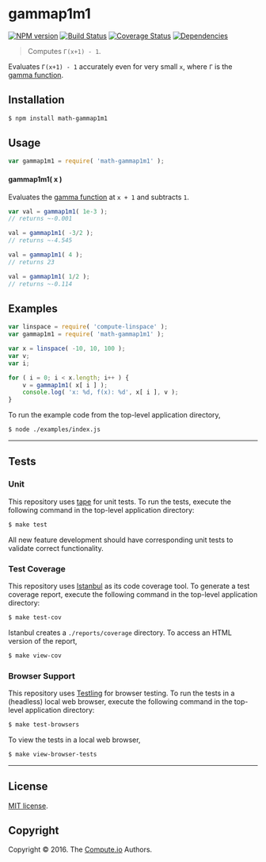 gammap1m1
===
[![NPM version][npm-image]][npm-url] [![Build Status][build-image]][build-url] [![Coverage Status][coverage-image]][coverage-url] [![Dependencies][dependencies-image]][dependencies-url]

> Computes `Γ(x+1) - 1`.

Evaluates `Γ(x+1) - 1` accurately even for very small `x`, where `Γ` is the
[gamma function][gamma-function].


## Installation

``` bash
$ npm install math-gammap1m1
```


## Usage

``` javascript
var gammap1m1 = require( 'math-gammap1m1' );
```


#### gammap1m1( x )

Evaluates the [gamma function][gamma-function] at `x + 1` and subtracts `1`.

``` javascript
var val = gammap1m1( 1e-3 );
// returns ~-0.001

val = gammap1m1( -3/2 );
// returns ~-4.545

val = gammap1m1( 4 );
// returns 23

val = gammap1m1( 1/2 );
// returns ~-0.114

```


## Examples

``` javascript
var linspace = require( 'compute-linspace' );
var gammap1m1 = require( 'math-gammap1m1' );

var x = linspace( -10, 10, 100 );
var v;
var i;

for ( i = 0; i < x.length; i++ ) {
	v = gammap1m1( x[ i ] );
	console.log( 'x: %d, f(x): %d', x[ i ], v );
}
```

To run the example code from the top-level application directory,

``` bash
$ node ./examples/index.js
```


---
## Tests

### Unit

This repository uses [tape][tape] for unit tests. To run the tests, execute the following command in the top-level application directory:

``` bash
$ make test
```

All new feature development should have corresponding unit tests to validate correct functionality.


### Test Coverage

This repository uses [Istanbul][istanbul] as its code coverage tool. To generate a test coverage report, execute the following command in the top-level application directory:

``` bash
$ make test-cov
```

Istanbul creates a `./reports/coverage` directory. To access an HTML version of the report,

``` bash
$ make view-cov
```


### Browser Support

This repository uses [Testling][testling] for browser testing. To run the tests in a (headless) local web browser, execute the following command in the top-level application directory:

``` bash
$ make test-browsers
```

To view the tests in a local web browser,

``` bash
$ make view-browser-tests
```

<!-- [![browser support][browsers-image]][browsers-url] -->


---
## License

[MIT license](http://opensource.org/licenses/MIT).


## Copyright

Copyright &copy; 2016. The [Compute.io][compute-io] Authors.


[npm-image]: http://img.shields.io/npm/v/math-gammap1m1.svg
[npm-url]: https://npmjs.org/package/math-gammap1m1

[build-image]: http://img.shields.io/travis/math-io/gammap1m1/master.svg
[build-url]: https://travis-ci.org/math-io/gammap1m1

[coverage-image]: https://img.shields.io/codecov/c/github/math-io/gammap1m1/master.svg
[coverage-url]: https://codecov.io/github/math-io/gammap1m1?branch=master

[dependencies-image]: http://img.shields.io/david/math-io/gammap1m1.svg
[dependencies-url]: https://david-dm.org/math-io/gammap1m1

[dev-dependencies-image]: http://img.shields.io/david/dev/math-io/gammap1m1.svg
[dev-dependencies-url]: https://david-dm.org/dev/math-io/gammap1m1

[github-issues-image]: http://img.shields.io/github/issues/math-io/gammap1m1.svg
[github-issues-url]: https://github.com/math-io/gammap1m1/issues

[tape]: https://github.com/substack/tape
[istanbul]: https://github.com/gotwarlost/istanbul
[testling]: https://ci.testling.com

[compute-io]: https://github.com/compute-io/
[gamma-function]: https://en.wikipedia.org/wiki/Gamma_function
[factorial-function]: https://github.com/math-io/factorial
[real]: https://en.wikipedia.org/wiki/Real_number
[complex]: https://en.wikipedia.org/wiki/Complex_number
[euler-mascheroni-constant]: https://github.com/compute-io/const-eulergamma
